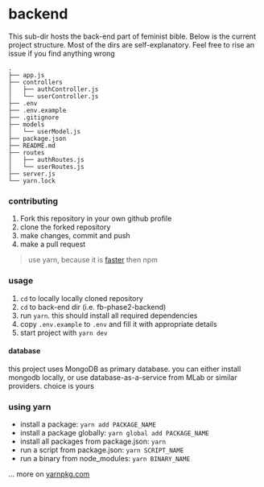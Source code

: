 # backend

This sub-dir hosts the back-end part of feminist bible. Below is the current
project structure. Most of the dirs are self-explanatory. Feel free to rise an
issue if you find anything wrong

```
.
├── app.js
├── controllers
│   ├── authController.js
│   └── userController.js
├── .env
├── .env.example
├── .gitignore
├── models
│   └── userModel.js
├── package.json
├── README.md
├── routes
│   ├── authRoutes.js
│   └── userRoutes.js
├── server.js
└── yarn.lock
```

### contributing

1. Fork this repository in your own github profile
2. clone the forked repository
3. make changes, commit and push
4. make a pull request

> use yarn, because it is [faster](https://www.cubui.com/blog/javascript/why-yarn-is-better-than-npm/) then npm

### usage

1. `cd` to locally locally cloned repository
2. `cd` to back-end dir (i.e. fb-phase2-backend)
3. run `yarn`. this should install all required dependencies
4. copy `.env.example` to `.env` and fill it with appropriate details
5. start project with `yarn dev`

#### database

this project uses MongoDB as primary database. you can either install mongodb
locally, or use database-as-a-service from MLab or similar providers. choice is
yours

### using yarn

- install a package: `yarn add PACKAGE_NAME`
- install a package globally: `yarn global add PACKAGE_NAME`
- install all packages from package.json: `yarn`
- run a script from package.json: `yarn SCRIPT_NAME`
- run a binary from node_modules: `yarn BINARY_NAME`

... more on [yarnpkg.com](https://yarnpkg.com/)

